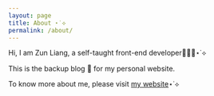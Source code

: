 ```yaml
---
layout: page
title: About ⋆˙⟡
permalink: /about/
---
```


Hi, I am Zun Liang, a self-taught front-end developer👩🏻‍💻⋆˙⟡

This is the backup blog 📝 for my personal website. 

To know more about me, please visit [my website](https://zun-liang.github.io/)⋆˙⟡
